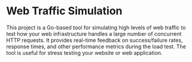 # Web Traffic Simulation
This project is a Go-based tool for simulating high levels of web traffic to test how your web infrastructure handles a large number of concurrent HTTP requests. It provides real-time feedback on success/failure rates, response times, and other performance metrics during the load test. The tool is useful for stress testing your website or web application.
